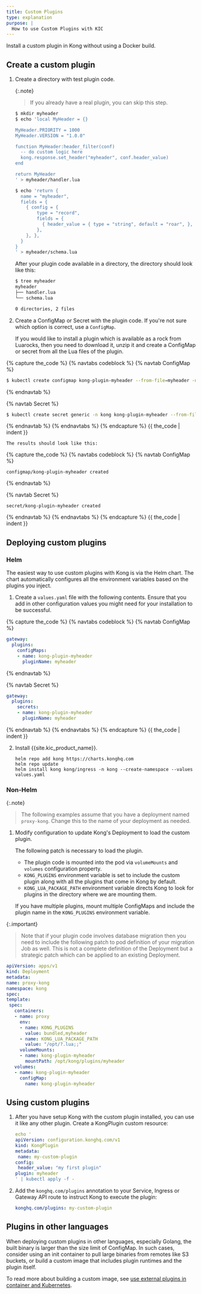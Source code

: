 ```yaml
---
title: Custom Plugins
type: explanation
purpose: |
  How to use Custom Plugins with KIC
---
```


Install a custom plugin in Kong without using a Docker build.

## Create a custom plugin

1. Create a directory with test plugin code.

   {:.note}
   > If you already have a real plugin, you can skip this step.

    ```bash
    $ mkdir myheader
    $ echo 'local MyHeader = {}

    MyHeader.PRIORITY = 1000
    MyHeader.VERSION = "1.0.0"

    function MyHeader:header_filter(conf)
      -- do custom logic here
      kong.response.set_header("myheader", conf.header_value)
    end

    return MyHeader
    ' > myheader/handler.lua
    
    $ echo 'return {
      name = "myheader",
      fields = {
        { config = {
            type = "record",
            fields = {
              { header_value = { type = "string", default = "roar", }, },
            },
        }, },
      }
    }
    ' > myheader/schema.lua
    ```

   After your plugin code available in a directory, the directory should look like this:

    ```bash
    $ tree myheader
    myheader
    ├── handler.lua
    └── schema.lua

    0 directories, 2 files
    ```

1. Create a ConfigMap or Secret with the plugin code. If you're not sure which option is correct, use a `ConfigMap`.

    If you would like to install a plugin which is available as a rock from Luarocks, then you need to download it, unzip it and create a ConfigMap or secret from all the Lua files of the plugin.

{% capture the_code %}
{% navtabs codeblock %}
{% navtab ConfigMap %}
```bash
$ kubectl create configmap kong-plugin-myheader --from-file=myheader -n kong
```
{% endnavtab %}

{% navtab Secret %}
```bash
$ kubectl create secret generic -n kong kong-plugin-myheader --from-file=myheader
```
{% endnavtab %}
{% endnavtabs %}
{% endcapture %}
{{ the_code | indent }}

    The results should look like this:
{% capture the_code %}
{% navtabs codeblock %}
{% navtab ConfigMap %}
```text
configmap/kong-plugin-myheader created
```
{% endnavtab %}

{% navtab Secret %}
```text
secret/kong-plugin-myheader created
```
{% endnavtab %}
{% endnavtabs %}
{% endcapture %}
{{ the_code | indent }}

## Deploying custom plugins

### Helm

The easiest way to use custom plugins with Kong is via the Helm chart. The chart automatically configures all the environment variables based on the plugins you inject.

1. Create a `values.yaml` file with the following contents. Ensure that you add in other configuration values you might need for your installation to be successful.

{% capture the_code %}
{% navtabs codeblock %}
{% navtab ConfigMap %}
```yaml
gateway:
  plugins:
    configMaps:
    - name: kong-plugin-myheader
      pluginName: myheader
```
{% endnavtab %}

{% navtab Secret %}
```yaml
gateway:
  plugins:
    secrets:
    - name: kong-plugin-myheader
      pluginName: myheader
```
{% endnavtab %}
{% endnavtabs %}
{% endcapture %}
{{ the_code | indent }}

2. Install {{site.kic_product_name}}.
    ```
    helm repo add kong https://charts.konghq.com
    helm repo update
    helm install kong kong/ingress -n kong --create-namespace --values values.yaml
    ```

### Non-Helm

{:.note}
> The following examples assume that you have a deployment named `proxy-kong`. Change this to the name of your deployment as needed.

1. Modify configuration to update Kong's Deployment to load the custom plugin.

   The following patch is necessary to load the plugin.
   - The plugin code is mounted into the pod via `volumeMounts` and `volumes` configuration property.
   - `KONG_PLUGINS` environment variable is set to include the custom plugin along with all the plugins that come in Kong by default.
   - `KONG_LUA_PACKAGE_PATH` environment variable directs Kong to look for plugins in the directory where we are mounting them.

   If you have multiple plugins, mount multiple ConfigMaps and include the plugin name in the `KONG_PLUGINS` environment variable.

  {:.important}
   > Note that if your plugin code involves database migration then you need to include the following patch to pod definition of your migration Job as well.
   This is not a complete definition of the Deployment but a strategic patch which can be applied to an existing Deployment.

   ```yaml
apiVersion: apps/v1
kind: Deployment
metadata:
  name: proxy-kong
  namespace: kong
spec:
  template:
    spec:
      containers:
      - name: proxy
        env:
        - name: KONG_PLUGINS
          value: bundled,myheader
        - name: KONG_LUA_PACKAGE_PATH
          value: "/opt/?.lua;;"
        volumeMounts:
        - name: kong-plugin-myheader
          mountPath: /opt/kong/plugins/myheader
      volumes:
      - name: kong-plugin-myheader
        configMap:
          name: kong-plugin-myheader
```

## Using custom plugins

1. After you have setup Kong with the custom plugin installed, you can use it like any other plugin. Create a KongPlugin custom resource:

    ```yaml
   echo '
   apiVersion: configuration.konghq.com/v1
   kind: KongPlugin
   metadata:
     name: my-custom-plugin
   config:
     header_value: "my first plugin"
   plugin: myheader
   ' | kubectl apply -f -
   ```

1. Add the `konghq.com/plugins` annotation to your Service, Ingress or Gateway API route to instruct Kong to execute the plugin:

   ```yaml
   konghq.com/plugins: my-custom-plugin
   ```

## Plugins in other languages

When deploying custom plugins in other languages, especially Golang, the built binary is larger than
the size limit of ConfigMap. In such cases, consider using an init container to pull large binaries from
remotes like S3 buckets, or build a custom image that includes plugin runtimes and the plugin itself.

To read more about building a custom image, see
[use external plugins in container and Kubernetes](/gateway/latest/reference/external-plugins/#use-external-plugins-in-container-and-kubernetes).
